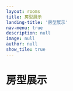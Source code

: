 ```yaml
---
layout: rooms
title: 房型展示
landing-title: '房型展示'
nav-menu: true
description: null
image: null
author: null
show_tile: true
---
```


<h1>房型展示</h1>
